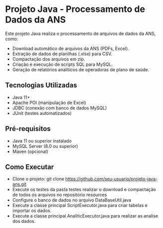 # Projeto Java - Processamento de Dados da ANS

Este projeto Java realiza o processamento de arquivos de dados da ANS, como:

- Download automático de arquivos da ANS (PDFs, Excel).
- Extração de dados de planilhas (.xlsx) para CSV.
- Compactação dos arquivos em zip.
- Criação e execução de scripts SQL para MySQL.
- Geração de relatórios analíticos de operadoras de plano de saúde.

## Tecnologias Utilizadas

- Java 11+
- Apache POI (manipulação de Excel)
- JDBC (conexão com banco de dados MySQL)
- JUnit (testes automatizados)

## Pré-requisitos

- Java 11 ou superior instalado
- MySQL Server (8.0 ou superior)
- Maven (opcional)

## Como Executar

- Clone o projeto: git clone https://github.com/seu-usuario/projeto-java-ans.git
- Execute os testes da pasta testes realizar o download e compactação de todos os arquivos no repositório resources
- Configure o banco de dados no arquivo DataBaseUtil.java
- Execute a classe principal ScriptExecutor.java para criar tabelas e importar os dados.
- Execute a classe principal AnaliticExecutor.java para realizar as analise dos dados.
